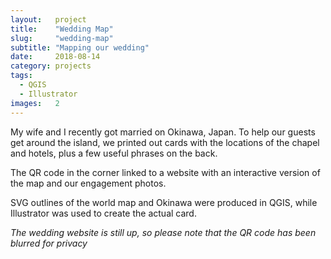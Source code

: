 ```yaml
---
layout:   project
title:    "Wedding Map"
slug:     "wedding-map"
subtitle: "Mapping our wedding"
date:     2018-08-14
category: projects
tags:
  - QGIS
  - Illustrator
images:   2
---
```

My wife and I recently got married on Okinawa, Japan. To help our guests get around the island, we printed out cards with the locations of the chapel and hotels, plus a few useful phrases on the back.

The QR code in the corner linked to a website with an interactive version of the map and our engagement photos.

SVG outlines of the world map and Okinawa were produced in QGIS, while Illustrator was used to create the actual card.

*The wedding website is still up, so please note that the QR code has been blurred for privacy*